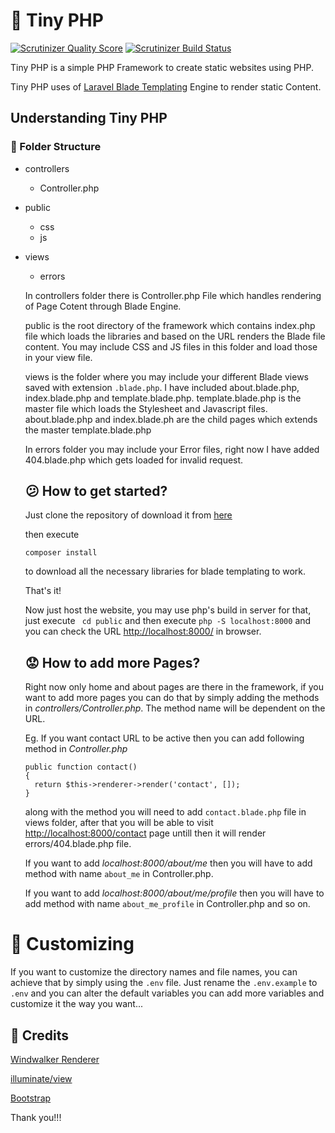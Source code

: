 # :rocket: Tiny PHP

[![Scrutinizer Quality Score](https://scrutinizer-ci.com/g/akshaykhale1992/TinyPHP/badges/quality-score.png?b=master)](https://scrutinizer-ci.com/g/akshaykhale1992/TinyPHP/)
[![Scrutinizer Build Status](https://scrutinizer-ci.com/g/akshaykhale1992/TinyPHP/badges/build.png?b=master)](https://scrutinizer-ci.com/g/akshaykhale1992/TinyPHP/)


Tiny PHP is a simple PHP Framework to create static websites using PHP.

Tiny PHP uses of [Laravel Blade Templating](https://laravel.com/docs/5.4/blade) Engine to render static Content.

## Understanding Tiny PHP
### :file_folder: Folder Structure
- controllers
  - Controller.php
- public
  - css
  - js
- views
  - errors
  
  In controllers folder there is Controller.php File which handles rendering of Page Cotent through Blade Engine.
  
  
  public is the root directory of the framework which contains index.php file which loads the libraries and based on the URL renders the Blade file content. 
  You may include CSS and JS files in this folder and load those in your view file.
  
  
  views is the folder where you may include your different Blade views saved with extension `.blade.php`.
  I have included about.blade.php, index.blade.php and template.blade.php.
  template.blade.php is the master file which loads the Stylesheet and Javascript files.
  about.blade.php and index.blade.ph are the child pages which extends the master template.blade.php
  
  
  In errors folder you may include your Error files, right now I have added 404.blade.php which gets loaded for invalid request.
  
  ## :confused: How to get started?
  
  Just clone the repository of download it from [here](https://github.com/akshaykhale1992/TinyPHP/archive/master.zip)
  
  then execute
  ```
  composer install
  ```
  
  to download all the necessary libraries for blade templating to work.
  
  That's it!
  
  Now just host the website, you may use php's build in server for that, just execute ``` cd public``` 
  and then execute ```php -S localhost:8000``` and you can check the URL 
  [http://localhost:8000/](http://localhost:8000/contact) in browser.
  
  ## :worried: How to add more Pages?
  
  Right now only home and about pages are there in the framework, if you want to add more pages you can do that by simply
  adding the methods in *controllers/Controller.php*. The method name will be dependent on the URL.
  
  Eg. If you want contact URL to be active then you can add following method in *Controller.php*
  
  ```
  public function contact()
  {
    return $this->renderer->render('contact', []);
  }
  ```
  
  along with the method you will need to add `contact.blade.php` file in views folder,
  after that you will be able to visit [http://localhost:8000/contact](http://localhost:8000/contact) page untill then it will render
  errors/404.blade.php file.
  
  If you want to add *localhost:8000/about/me* then you will have to add method with name `about_me` in Controller.php.
  
  If you want to add *localhost:8000/about/me/profile* then you will have to add method with name `about_me_profile` in Controller.php
  and so on.

# :wrench: Customizing
If you want to customize the directory names and file names, you can achieve that by simply using the `.env` file. Just rename the `.env.example` to `.env` and you can alter the default variables you can add more variables and customize it the way you want...

## :bouquet: Credits
[Windwalker Renderer](https://github.com/ventoviro/windwalker-renderer)

[illuminate/view](https://github.com/laravel/framework)

[Bootstrap](http://getbootstrap.com/)

Thank you!!!
